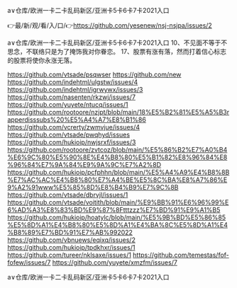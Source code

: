 a∨仓库/欧洲一卡二卡乱码新区/亚洲卡5卡6卡7卡2021入口

👉最/新/观/看/入/口/👉https://github.com/yesenew/nsj-nsjpa/issues/2

a∨仓库/欧洲一卡二卡乱码新区/亚洲卡5卡6卡7卡2021入口	10、不见面不等于不思念，不联络只是为了掩饰我对你眷恋。
	17、股票有涨有落，然而打着信心标志的股票将使你永涨无落。


https://github.com/vtsade/psqwser
https://github.com/new
https://github.com/indehtml/ulgstw/issues/4
https://github.com/indehtml/igrwywx/issues/3
https://github.com/nasenten/rkzwj/issues/7
https://github.com/yuyete/ntucq/issues/1
https://github.com/rootoore/nzjpt/blob/main/18%E5%B2%81%E5%A5%B3rapperdisssubs%20%E5%A4%A7%E8%B1%86
https://github.com/vcrerty/zwmvjue/issues/4
https://github.com/vtsade/pwqhyd/issues
https://github.com/hukioip/nwjsrxf/issues/3
https://github.com/rootoore/zvtcoz/blob/main/%E5%86%B2%E7%A0%B4%E6%9C%80%E5%90%8E%E4%B8%80%E5%B1%82%E8%96%84%E8%96%84%E7%9A%84%E9%9A%9C%E7%A2%8D
https://github.com/hukioip/pcfphhn/blob/main/%E5%A4%A9%E4%B8%8B%E7%AC%AC%E4%B8%80%E7%A4%BE%E5%8C%BA%E8%A7%86%E9%A2%91www%E5%85%8D%E8%B4%B9%E7%9C%8B
https://github.com/vtsade/dbrvjl/issues/1
https://github.com/vtsade/voitith/blob/main/%E9%BB%91%E6%96%99%E6%AD%A3%E8%83%BD%E9%87%8Ftttzzz%E7%BD%91%E9%A1%B5
https://github.com/hukioip/hoatylc/blob/main/%E5%9B%BD%E5%86%85%E5%8D%A1%E4%B8%80%E5%8D%A1%E4%BA%8C%E5%8D%A1%E4%B8%89%E7%BD%91%E7%AB%992022
https://github.com/vbnuews/eqixq/issues/2
https://github.com/hukioip/tpdkhxr/issues/1
https://github.com/tureer/nklsaxe/issues/1
https://github.com/temestas/fof-fofew/issues/7
https://github.com/yuyete/xmzfm/issues/7

a∨仓库/欧洲一卡二卡乱码新区/亚洲卡5卡6卡7卡2021入口
